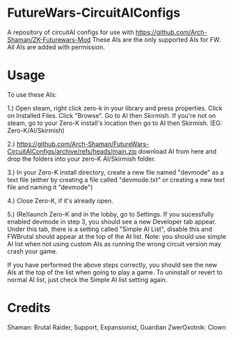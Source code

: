 # FutureWars-CircuitAIConfigs
A repository of circuitAI configs for use with https://github.com/Arch-Shaman/ZK-Futurewars-Mod
These AIs are the only supported AIs for FW. All AIs are added with permission.

# Usage
To use these AIs:

1.) Open steam, right click zero-k in your library and press properties. Click on Installed Files. Click "Browse". Go to AI then Skirmish. If you're not on steam, go to your Zero-K install's location then go to AI then Skirmish. (EG: Zero-K/AI/Skirmish)

2.) https://github.com/Arch-Shaman/FutureWars-CircuitAIConfigs/archive/refs/heads/main.zip download AI from here and drop the folders into your zero-K AI/Skirmish folder.

3.) In your Zero-K install directory, create a new file named "devmode" as a text file (either by creating a file called "devmode.txt" or creating a new text file and naming it "devmode")

4.) Close Zero-K, if it's already open.

5.) (Re)launch Zero-K and in the lobby, go to Settings. If you sucessfully enabled devmode in step 3, you should see a new Developer tab appear. Under this tab, there is a setting called "Simple AI List", disable this and FWBrutal should appear at the top of the AI list. Note: you should use simple AI list when not using custom AIs as running the wrong circuit version may crash your game.

If you have performed the above steps correctly, you should see the new AIs at the top of the list when going to play a game. To uninstall or revert to normal AI list, just check the Simple AI list setting again.

# Credits

Shaman: Brutal Raider, Support, Expansionist,  Guardian
ZwerOxotnik: Clown

